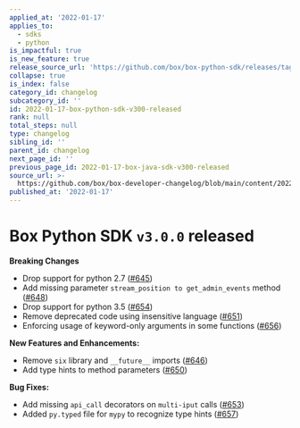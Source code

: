 ```yaml
---
applied_at: '2022-01-17'
applies_to:
  - sdks
  - python
is_impactful: true
is_new_feature: true
release_source_url: 'https://github.com/box/box-python-sdk/releases/tag/v3.0.0'
collapse: true
is_index: false
category_id: changelog
subcategory_id: ''
id: 2022-01-17-box-python-sdk-v300-released
rank: null
total_steps: null
type: changelog
sibling_id: ''
parent_id: changelog
next_page_id: ''
previous_page_id: 2022-01-17-box-java-sdk-v300-released
source_url: >-
  https://github.com/box/box-developer-changelog/blob/main/content/2022/01-17-box-python-sdk-v300-released.md
published_at: '2022-01-17'
---
```

# Box Python SDK `v3.0.0` released

**Breaking Changes**

* Drop support for python 2.7 ([#645][1])
* Add missing parameter `stream_position to get_admin_events` method ([#648][2])
* Drop support for python 3.5 ([#654][3])
* Remove deprecated code using insensitive language ([#651][4])
* Enforcing usage of keyword-only arguments in some functions ([#656][5])

**New Features and Enhancements:**

* Remove `six` library and `__future__` imports ([#646][6])
* Add type hints to method parameters ([#650][7])

**Bug Fixes:**

* Add missing `api_call` decorators on `multi-iput` calls ([#653][8])
* Added `py.typed` file for `mypy` to recognize type hints ([#657][9])

[1]: https://github.com/box/box-python-sdk/pull/645

[2]: https://github.com/box/box-python-sdk/pull/648

[3]: https://github.com/box/box-python-sdk/pull/654

[4]: https://github.com/box/box-python-sdk/pull/651

[5]: https://github.com/box/box-python-sdk/pull/656

[6]: https://github.com/box/box-python-sdk/pull/646

[7]: https://github.com/box/box-python-sdk/pull/650

[8]: https://github.com/box/box-python-sdk/pull/653

[9]: https://github.com/box/box-python-sdk/pull/657